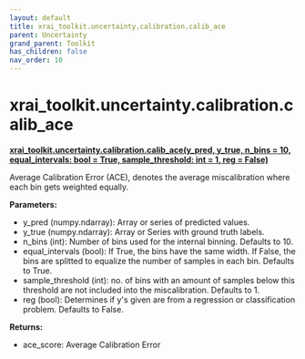 ```yaml
---
layout: default
title: xrai_toolkit.uncertainty.calibration.calib_ace
parent: Uncertainty
grand_parent: Toolkit
has_children: false
nav_order: 10
---
```


# xrai_toolkit.uncertainty.calibration.calib_ace
**[xrai_toolkit.uncertainty.calibration.calib_ace(y_pred, y_true, n_bins = 10, equal_intervals: bool = True, sample_threshold: int = 1, reg = False)](https://github.com/gaberamolete/xrai_toolkit/blob/main/uncertainty/calibration.py)**


Average Calibration Error (ACE), denotes the average miscalibration where each bin gets weighted equally.


**Parameters:**
- y_pred (numpy.ndarray): Array or series of predicted values.
- y_true (numpy.ndarray): Array or Series with ground truth labels.
- n_bins (int): Number of bins used for the internal binning. Defaults to 10.
- equal_intervals (bool): If True, the bins have the same width. If False, the bins are splitted to equalize the number of samples in each bin. Defaults to True.
- sample_threshold (int): no. of bins with an amount of samples below this threshold are not included into the miscalibration. Defaults to 1.
- reg (bool): Determines if y's given are from a regression or classification problem. Defaults to False.

**Returns:**
- ace_score: Average Calibration Error
